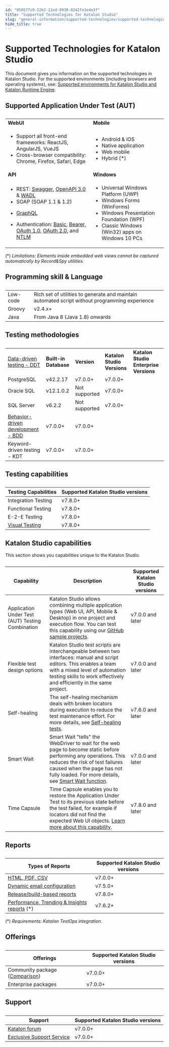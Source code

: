 ```yaml
---
id: "950577c0-22b2-11ed-9930-0242fe3e4a3f"
title: "Supported Technologies for Katalon Studio"
slug: "general-information/supported-technologies/supported-technologies-for-katalon-studio"
hide_title: true
---
```


# <a id="id" class="anchor_top_offset"/><a id="ariaid-title1" class="anchor_top_offset"/>Supported Technologies for <span xmlns="http://www.w3.org/1999/xhtml" className="ph">Katalon Studio</span>  

<p xmlns="http://www.w3.org/1999/xhtml" className="p">This document gives you information on the supported   technologies in <span className="ph">Katalon Studio</span>. For the supported environments   (including browsers and operating systems), see: <a className="xref" href="/general-information/supported-environments/supported-environments-for-katalon-studio-and-katalon-runtime-engine">Supported     environments for <span className="ph">Katalon Studio</span> and <span className="ph">Katalon Runtime Engine</span></a>.</p> 

## <a id="id_1" class="anchor_top_offset"/>Supported Application Under Test (AUT)

<table xmlns="http://www.w3.org/1999/xhtml" className="table anchor_top_offset" id="id_1__top"><caption /><colgroup><col /><col /></colgroup><tbody className="tbody"><tr className><td className="entry"> <strong className="ph b">WebUI</strong>       </td><td className="entry"> <strong className="ph b">Mobile</strong>       </td></tr><tr className><td className="entry">         <ul className="ul"><li className="li">Support all front-end frameworks: ReactJS, AngularJS, VueJS</li><li className="li">Cross-browser compatibility: Chrome, Firefox, Safari, Edge</li></ul>       </td><td className="entry">         <ul className="ul"><li className="li">Android &amp; iOS</li><li className="li">Native application</li><li className="li">Web mobile</li><li className="li">Hybrid (*)</li></ul>       </td></tr><tr className><td className="entry"><strong className="ph b">API</strong></td><td className="entry"><strong className="ph b">Windows</strong></td></tr><tr className><td className="entry">          <ul className="ul"><li className="li">REST: <a className="xref" href="/create-tests/test-objects/api-test-objects/import-web-service-objects/import-restful-requests-from-swagger-2.0">Swagger</a>, <a className="xref" href="/create-tests/test-objects/api-test-objects/import-web-service-objects/import-rest-api-with-openapi-specification-3.0-to-katalon-studio">OpenAPI 3.0</a> &amp; <a className="xref" href="/create-tests/test-objects/api-test-objects/import-web-service-objects/import-restful-requests-from-wadls-to-katalon-studio">WADL</a>           </li><li className="li">SOAP (SOAP 1.1 &amp; 1.2)</li><li className="li">             <p className="p"><a className="xref" href="/create-tests/test-objects/api-test-objects/graphql-in-katalon-studio">GraphQL</a></p>           </li><li className="li">Authentication: <a className="xref" href="/create-tests/test-objects/api-test-objects/authorization/basic-authentication-in-katalon-studio">Basic</a>, <a className="xref" href="/create-tests/test-objects/api-test-objects/authorization/bearer-authentication-in-katalon-studio">Bearer</a>, <a className="xref" href="/create-tests/test-objects/api-test-objects/authorization/authorization-oauth-1.0-in-katalon-studio">OAuth 1.0</a>, <a className="xref" href="/create-tests/test-objects/api-test-objects/authorization/authorization-oauth-2.0-in-katalon-studio">OAuth 2.0</a>, and <a className="xref" href="/create-tests/test-objects/api-test-objects/authorization/ntlm-authentication-in-katalon-studio">NTLM</a></li></ul>       </td><td className="entry">         <ul className="ul"><li className="li">Universal Windows Platform (UWP)</li><li className="li">Windows Forms (WinForms)</li><li className="li">Windows Presentation Foundation (WPF)</li><li className="li">Classic Windows (Win32) apps on Windows 10 PCs</li></ul>       </td></tr></tbody></table> 
<p xmlns="http://www.w3.org/1999/xhtml" className="p">(*) <em className="ph i">Limitations: Elements inside embedded web views cannot be captured automatically by Record&amp;Spy utilities.</em> </p> 

## <a id="id_2" class="anchor_top_offset"/>Programming skill & Language

<table xmlns="http://www.w3.org/1999/xhtml" className="table anchor_top_offset" id="id_2__58bc3e26-7b32-4434-b7d2-d3f46dcc7d69"><caption /><tbody className="tbody"><tr className><td className="entry">Low-code</td><td className="entry">Rich set of utilities to generate and maintain automated script         without programming experience</td></tr><tr className><td className="entry">Groovy</td><td className="entry">v2.4.x+</td></tr><tr className><td className="entry">Java</td><td className="entry">From Java 8 (Java 1.8) onwards</td></tr></tbody></table> 

## <a id="id_3" class="anchor_top_offset"/>Testing methodologies

<table xmlns="http://www.w3.org/1999/xhtml" className="table anchor_top_offset" id="id_3__68d48d90-d068-4278-9269-3b32371aeae0"><caption /><colgroup><col /><col /><col /><col /><col /></colgroup><tbody className="tbody"><tr className><td className="entry" rowSpan={4}><a className="xref j-external-link" href="https://docs.katalon.com/docs/katalon-studio-enterprise/test-execution/data-driven-testing/data-driven-testing-with-katalon-studio" target="_blank">Data-driven testing - DDT</a></td><td className="entry"><strong className="ph b">Built-in Database</strong></td><td className="entry"><strong className="ph b">Version</strong></td><td className="entry"><strong className="ph b">Katalon Studio Versions</strong></td><td className="entry"><strong className="ph b">Katalon Studio Enterprise Versions</strong></td></tr><tr className><td className="entry">PostgreSQL</td><td className="entry">v42.2.17</td><td className="entry">v7.0.0+</td><td className="entry">v7.0.0+</td></tr><tr className><td className="entry">Oracle SQL</td><td className="entry">v12.1.0.2</td><td className="entry">Not supported</td><td className="entry">v7.0.0+</td></tr><tr className><td className="entry">SQL Server</td><td className="entry">v6.2.2</td><td className="entry">Not supported</td><td className="entry">v7.0.0+</td></tr><tr className><td className="entry" colSpan={3}><a className="xref j-external-link" href="https://docs.katalon.com/docs/katalon-studio-enterprise/test-design/bdd-testing-framework-cucumber-integration/bdd-testing-framework-cucumber-integration-in-katalon-studio" target="_blank">Behavior-driven development - BDD</a></td><td className="entry">v7.0.0+</td><td className="entry">v7.0.0+</td></tr><tr className><td className="entry" colSpan={3}>Keyword-driven testing - KDT</td><td className="entry">v7.0.0+</td><td className="entry">v7.0.0+</td></tr></tbody></table> 

## <a id="id_4" class="anchor_top_offset"/>Testing capabilities

<table xmlns="http://www.w3.org/1999/xhtml" className="table anchor_top_offset" id="id_4__54b69048-da1b-41ef-b4ab-3935c885c857"><caption /><colgroup><col /><col /></colgroup><thead className="thead"><tr className><th className="entry anchor_top_offset" id="id_4__54b69048-da1b-41ef-b4ab-3935c885c857__entry__1"><strong className="ph b">Testing Capabilities</strong>       </th><th className="entry anchor_top_offset" id="id_4__54b69048-da1b-41ef-b4ab-3935c885c857__entry__2"><strong className="ph b">Supported Katalon Studio versions</strong>       </th></tr></thead><tbody className="tbody"><tr className><td className="entry" headers="id_4__54b69048-da1b-41ef-b4ab-3935c885c857__entry__1 id_4__54b69048-da1b-41ef-b4ab-3935c885c857__entry__2 ">Integration Testing</td><td className="entry" headers="id_4__54b69048-da1b-41ef-b4ab-3935c885c857__entry__1 id_4__54b69048-da1b-41ef-b4ab-3935c885c857__entry__2 ">v7.8.0+</td></tr><tr className><td className="entry" headers="id_4__54b69048-da1b-41ef-b4ab-3935c885c857__entry__1 id_4__54b69048-da1b-41ef-b4ab-3935c885c857__entry__2 ">Functional Testing</td><td className="entry" headers="id_4__54b69048-da1b-41ef-b4ab-3935c885c857__entry__1 id_4__54b69048-da1b-41ef-b4ab-3935c885c857__entry__2 ">v7.8.0+</td></tr><tr className><td className="entry" headers="id_4__54b69048-da1b-41ef-b4ab-3935c885c857__entry__1 id_4__54b69048-da1b-41ef-b4ab-3935c885c857__entry__2 ">E-2-E Testing</td><td className="entry" headers="id_4__54b69048-da1b-41ef-b4ab-3935c885c857__entry__1 id_4__54b69048-da1b-41ef-b4ab-3935c885c857__entry__2 ">v7.8.0+</td></tr><tr className><td className="entry" headers="id_4__54b69048-da1b-41ef-b4ab-3935c885c857__entry__1 id_4__54b69048-da1b-41ef-b4ab-3935c885c857__entry__2 "><a className="xref j-external-link" href="https://github.com/katalon-studio-samples/web-visual-testing-samples" target="_blank">Visual           Testing</a></td><td className="entry" headers="id_4__54b69048-da1b-41ef-b4ab-3935c885c857__entry__1 id_4__54b69048-da1b-41ef-b4ab-3935c885c857__entry__2 ">v7.8.0+</td></tr></tbody></table> 

## <a id="id_5" class="anchor_top_offset"/>Katalon Studio capabilities

<p xmlns="http://www.w3.org/1999/xhtml" className="p">This section shows you capabilities unique to the <span className="ph">Katalon Studio</span>.</p> 
<table xmlns="http://www.w3.org/1999/xhtml" className="table anchor_top_offset" id="id_5__fadd9542-3e70-4456-864e-b49b49104677"><caption /><colgroup><col /><col /><col /></colgroup><thead className="thead"><tr className><th className="entry anchor_top_offset" id="id_5__fadd9542-3e70-4456-864e-b49b49104677__entry__1">Capability</th><th className="entry anchor_top_offset" id="id_5__fadd9542-3e70-4456-864e-b49b49104677__entry__2">Description</th><th className="entry anchor_top_offset" id="id_5__fadd9542-3e70-4456-864e-b49b49104677__entry__3">Supported Katalon Studio versions</th></tr></thead><tbody className="tbody"><tr className><td className="entry" headers="id_5__fadd9542-3e70-4456-864e-b49b49104677__entry__1 id_5__fadd9542-3e70-4456-864e-b49b49104677__entry__2 id_5__fadd9542-3e70-4456-864e-b49b49104677__entry__3 ">Application Under Test (AUT) Testing Combination</td><td className="entry" headers="id_5__fadd9542-3e70-4456-864e-b49b49104677__entry__1 id_5__fadd9542-3e70-4456-864e-b49b49104677__entry__2 id_5__fadd9542-3e70-4456-864e-b49b49104677__entry__3 "><span className="ph">Katalon Studio</span> allows combining multiple application types (Web UI, API, Mobile &amp; Desktop) in one project and execution flow. You can test this capability using our <a className="xref j-external-link" href="https://github.com/katalon-studio-samples" target="_blank">GitHub sample projects</a>.</td><td className="entry" headers="id_5__fadd9542-3e70-4456-864e-b49b49104677__entry__1 id_5__fadd9542-3e70-4456-864e-b49b49104677__entry__2 id_5__fadd9542-3e70-4456-864e-b49b49104677__entry__3 ">v7.0.0 and later</td></tr><tr className><td className="entry" headers="id_5__fadd9542-3e70-4456-864e-b49b49104677__entry__1 id_5__fadd9542-3e70-4456-864e-b49b49104677__entry__2 id_5__fadd9542-3e70-4456-864e-b49b49104677__entry__3 ">Flexible test design options</td><td className="entry" headers="id_5__fadd9542-3e70-4456-864e-b49b49104677__entry__1 id_5__fadd9542-3e70-4456-864e-b49b49104677__entry__2 id_5__fadd9542-3e70-4456-864e-b49b49104677__entry__3 "><span className="ph">Katalon Studio</span> test scripts are interchangeable between two interfaces: manual and script editors. This enables a team with a mixed level of automation testing skills to work effectively and efficiently in the same project.</td><td className="entry" headers="id_5__fadd9542-3e70-4456-864e-b49b49104677__entry__1 id_5__fadd9542-3e70-4456-864e-b49b49104677__entry__2 id_5__fadd9542-3e70-4456-864e-b49b49104677__entry__3 ">v7.0.0 and later</td></tr><tr className><td className="entry" headers="id_5__fadd9542-3e70-4456-864e-b49b49104677__entry__1 id_5__fadd9542-3e70-4456-864e-b49b49104677__entry__2 id_5__fadd9542-3e70-4456-864e-b49b49104677__entry__3 ">Self-healing</td><td className="entry" headers="id_5__fadd9542-3e70-4456-864e-b49b49104677__entry__1 id_5__fadd9542-3e70-4456-864e-b49b49104677__entry__2 id_5__fadd9542-3e70-4456-864e-b49b49104677__entry__3 ">The self-healing mechanism deals with broken locators during execution to reduce the test maintenance effort. For more details, see <a className="xref" href="/maintain/self-healing-tests-in-katalon-studio">Self-healing tests</a>.</td><td className="entry" headers="id_5__fadd9542-3e70-4456-864e-b49b49104677__entry__1 id_5__fadd9542-3e70-4456-864e-b49b49104677__entry__2 id_5__fadd9542-3e70-4456-864e-b49b49104677__entry__3 ">v7.6.0 and later</td></tr><tr className><td className="entry" headers="id_5__fadd9542-3e70-4456-864e-b49b49104677__entry__1 id_5__fadd9542-3e70-4456-864e-b49b49104677__entry__2 id_5__fadd9542-3e70-4456-864e-b49b49104677__entry__3 ">Smart Wait</td><td className="entry" headers="id_5__fadd9542-3e70-4456-864e-b49b49104677__entry__1 id_5__fadd9542-3e70-4456-864e-b49b49104677__entry__2 id_5__fadd9542-3e70-4456-864e-b49b49104677__entry__3 ">Smart Wait "tells" the WebDriver to wait for the web page to become static before performing any operations. This reduces the risk of test failures caused when the page has not fully loaded. For more details, see <a className="xref" href="/create-tests/record-and-spy/webui-record-and-spy-utilities/smart-wait-function">Smart Wait function</a>.</td><td className="entry" headers="id_5__fadd9542-3e70-4456-864e-b49b49104677__entry__1 id_5__fadd9542-3e70-4456-864e-b49b49104677__entry__2 id_5__fadd9542-3e70-4456-864e-b49b49104677__entry__3 ">v7.0.0 and later</td></tr><tr className><td className="entry" headers="id_5__fadd9542-3e70-4456-864e-b49b49104677__entry__1 id_5__fadd9542-3e70-4456-864e-b49b49104677__entry__2 id_5__fadd9542-3e70-4456-864e-b49b49104677__entry__3 ">Time Capsule</td><td className="entry" headers="id_5__fadd9542-3e70-4456-864e-b49b49104677__entry__1 id_5__fadd9542-3e70-4456-864e-b49b49104677__entry__2 id_5__fadd9542-3e70-4456-864e-b49b49104677__entry__3 ">Time Capsule enables you to restore the Application Under Test to its previous state before the test failed, for example if locators did not find the expected Web UI objects. <a className="xref" href="/maintain/fix-broken-web-test-objects-with-time-capsule-in-katalon-studio">Learn more about this capability</a>.</td><td className="entry" headers="id_5__fadd9542-3e70-4456-864e-b49b49104677__entry__1 id_5__fadd9542-3e70-4456-864e-b49b49104677__entry__2 id_5__fadd9542-3e70-4456-864e-b49b49104677__entry__3 ">v7.8.0 and later</td></tr></tbody></table> 

## <a id="id_6" class="anchor_top_offset"/>Reports

<table xmlns="http://www.w3.org/1999/xhtml" className="table anchor_top_offset" id="id_6__6eccf61a-8dab-44e9-aaad-a20bb4a1b273"><caption /><colgroup><col /><col /></colgroup><thead className="thead"><tr className><th className="entry anchor_top_offset" id="id_6__6eccf61a-8dab-44e9-aaad-a20bb4a1b273__entry__1"><strong className="ph b">Types of Reports</strong>       </th><th className="entry anchor_top_offset" id="id_6__6eccf61a-8dab-44e9-aaad-a20bb4a1b273__entry__2"><strong className="ph b">Supported Katalon Studio versions</strong>       </th></tr></thead><tbody className="tbody"><tr className><td className="entry" headers="id_6__6eccf61a-8dab-44e9-aaad-a20bb4a1b273__entry__1 id_6__6eccf61a-8dab-44e9-aaad-a20bb4a1b273__entry__2 "><a className="xref" href="/analyze/reports/view-test-reports/view-test-reports-in-katalon-studio/view-test-suite-and-test-suite-collection-reports-in-katalon-studio#id_7">HTML,           PDF, CSV</a>       </td><td className="entry" headers="id_6__6eccf61a-8dab-44e9-aaad-a20bb4a1b273__entry__1 id_6__6eccf61a-8dab-44e9-aaad-a20bb4a1b273__entry__2 ">v7.0.0+</td></tr><tr className><td className="entry" headers="id_6__6eccf61a-8dab-44e9-aaad-a20bb4a1b273__entry__1 id_6__6eccf61a-8dab-44e9-aaad-a20bb4a1b273__entry__2 "><a className="xref" href="/analyze/reports/manage-reports/share-test-reports-via-email-in-katalon-studio">Dynamic           email configuration</a>       </td><td className="entry" headers="id_6__6eccf61a-8dab-44e9-aaad-a20bb4a1b273__entry__1 id_6__6eccf61a-8dab-44e9-aaad-a20bb4a1b273__entry__2 ">v7.5.0+</td></tr><tr className><td className="entry" headers="id_6__6eccf61a-8dab-44e9-aaad-a20bb4a1b273__entry__1 id_6__6eccf61a-8dab-44e9-aaad-a20bb4a1b273__entry__2 "><a className="xref" href="/analyze/reports/generate-test-reports/generate-screen-based-videos-in-katalon-studio-reports#id_1">Release/build-based           reports</a>       </td><td className="entry" headers="id_6__6eccf61a-8dab-44e9-aaad-a20bb4a1b273__entry__1 id_6__6eccf61a-8dab-44e9-aaad-a20bb4a1b273__entry__2 ">v7.8.0+</td></tr><tr className><td className="entry" headers="id_6__6eccf61a-8dab-44e9-aaad-a20bb4a1b273__entry__1 id_6__6eccf61a-8dab-44e9-aaad-a20bb4a1b273__entry__2 "><a className="xref" href="/get-started/set-up-your-workspace/integrate-katalon-testops-and-katalon-testcloud-with-katalon-studio">Performance,           Trending &amp; Insights reports</a> (*)</td><td className="entry" headers="id_6__6eccf61a-8dab-44e9-aaad-a20bb4a1b273__entry__1 id_6__6eccf61a-8dab-44e9-aaad-a20bb4a1b273__entry__2 ">v7.6.2+</td></tr></tbody></table> 
<p xmlns="http://www.w3.org/1999/xhtml" className="p">(*) <em className="ph i">Requirements: Katalon TestOps integration.</em> </p> 

## <a id="id_12" class="anchor_top_offset"/>Offerings

<table xmlns="http://www.w3.org/1999/xhtml" className="table anchor_top_offset" id="id_12__38069f96-db4c-40d3-8c24-2d1a9470f691"><caption /><colgroup><col /><col /></colgroup><thead className="thead"><tr className><th className="entry anchor_top_offset" id="id_12__38069f96-db4c-40d3-8c24-2d1a9470f691__entry__1">Offerings</th><th className="entry anchor_top_offset" id="id_12__38069f96-db4c-40d3-8c24-2d1a9470f691__entry__2">Supported Katalon Studio versions</th></tr></thead><tbody className="tbody"><tr className><td className="entry" headers="id_12__38069f96-db4c-40d3-8c24-2d1a9470f691__entry__1 id_12__38069f96-db4c-40d3-8c24-2d1a9470f691__entry__2 ">Community package (<a className="xref j-external-link" href="https://www.katalon.com/pricing/" target="_blank">Comparison</a>)</td><td className="entry" headers="id_12__38069f96-db4c-40d3-8c24-2d1a9470f691__entry__1 id_12__38069f96-db4c-40d3-8c24-2d1a9470f691__entry__2 ">v7.0.0+</td></tr><tr className><td className="entry" headers="id_12__38069f96-db4c-40d3-8c24-2d1a9470f691__entry__1 id_12__38069f96-db4c-40d3-8c24-2d1a9470f691__entry__2 ">Enterprise packages</td><td className="entry" headers="id_12__38069f96-db4c-40d3-8c24-2d1a9470f691__entry__1 id_12__38069f96-db4c-40d3-8c24-2d1a9470f691__entry__2 ">v7.0.0+</td></tr></tbody></table> 

## <a id="id_13" class="anchor_top_offset"/>Support

<table xmlns="http://www.w3.org/1999/xhtml" className="table anchor_top_offset" id="id_13__cf33e220-2f74-42b1-bda5-506baf9227dd"><caption /><colgroup><col /><col /></colgroup><thead className="thead"><tr className><th className="entry anchor_top_offset" id="id_13__cf33e220-2f74-42b1-bda5-506baf9227dd__entry__1">Support</th><th className="entry anchor_top_offset" id="id_13__cf33e220-2f74-42b1-bda5-506baf9227dd__entry__2"><strong className="ph b">Supported Katalon Studio versions</strong>       </th></tr></thead><tbody className="tbody"><tr className><td className="entry" headers="id_13__cf33e220-2f74-42b1-bda5-506baf9227dd__entry__1 id_13__cf33e220-2f74-42b1-bda5-506baf9227dd__entry__2 "><a className="xref j-external-link" href="https://forum.katalon.com/" target="_blank">Katalon forum</a>       </td><td className="entry" headers="id_13__cf33e220-2f74-42b1-bda5-506baf9227dd__entry__1 id_13__cf33e220-2f74-42b1-bda5-506baf9227dd__entry__2 ">v7.0.0+</td></tr><tr className><td className="entry" headers="id_13__cf33e220-2f74-42b1-bda5-506baf9227dd__entry__1 id_13__cf33e220-2f74-42b1-bda5-506baf9227dd__entry__2 "><a className="xref j-external-link" href="https://www.katalon.com/pricing/" target="_blank">Exclusive Support           Service</a>       </td><td className="entry" headers="id_13__cf33e220-2f74-42b1-bda5-506baf9227dd__entry__1 id_13__cf33e220-2f74-42b1-bda5-506baf9227dd__entry__2 ">v7.0.0+</td></tr></tbody></table> 
